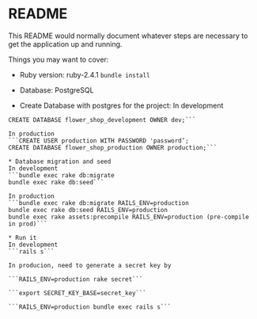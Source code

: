# README

This README would normally document whatever steps are necessary to get the
application up and running.

Things you may want to cover:

* Ruby version: ruby-2.4.1
```bundle install```

* Database: PostgreSQL

* Create Database with postgres for the project:
In development 
```CREATE USER dev WITH PASSWORD 'password’;
CREATE DATABASE flower_shop_development OWNER dev;```

In production
```CREATE USER production WITH PASSWORD 'password’;
CREATE DATABASE flower_shop_production OWNER production;```

* Database migration and seed
In development
```bundle exec rake db:migrate
bundle exec rake db:seed```

In production
```bundle exec rake db:migrate RAILS_ENV=production
bundle exec rake db:seed RAILS_ENV=production
bundle exec rake assets:precompile RAILS_ENV=production (pre-compile in prod)```

* Run it
In development
```rails s```

In producion, need to generate a secret key by

```RAILS_ENV=production rake secret```

```export SECRET_KEY_BASE=secret_key```

```RAILS_ENV=production bundle exec rails s```

